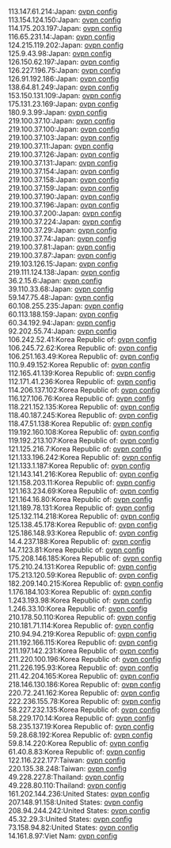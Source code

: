 113.147.61.214:Japan: [ovpn config](vpn/113_147_61_214.ovpn)  
113.154.124.150:Japan: [ovpn config](vpn/113_154_124_150.ovpn)  
114.175.203.197:Japan: [ovpn config](vpn/114_175_203_197.ovpn)  
116.65.231.14:Japan: [ovpn config](vpn/116_65_231_14.ovpn)  
124.215.119.202:Japan: [ovpn config](vpn/124_215_119_202.ovpn)  
125.9.43.98:Japan: [ovpn config](vpn/125_9_43_98.ovpn)  
126.150.62.197:Japan: [ovpn config](vpn/126_150_62_197.ovpn)  
126.227.196.75:Japan: [ovpn config](vpn/126_227_196_75.ovpn)  
126.91.192.186:Japan: [ovpn config](vpn/126_91_192_186.ovpn)  
138.64.81.249:Japan: [ovpn config](vpn/138_64_81_249.ovpn)  
153.150.131.109:Japan: [ovpn config](vpn/153_150_131_109.ovpn)  
175.131.23.169:Japan: [ovpn config](vpn/175_131_23_169.ovpn)  
180.9.3.99:Japan: [ovpn config](vpn/180_9_3_99.ovpn)  
219.100.37.10:Japan: [ovpn config](vpn/219_100_37_10.ovpn)  
219.100.37.100:Japan: [ovpn config](vpn/219_100_37_100.ovpn)  
219.100.37.103:Japan: [ovpn config](vpn/219_100_37_103.ovpn)  
219.100.37.11:Japan: [ovpn config](vpn/219_100_37_11.ovpn)  
219.100.37.126:Japan: [ovpn config](vpn/219_100_37_126.ovpn)  
219.100.37.131:Japan: [ovpn config](vpn/219_100_37_131.ovpn)  
219.100.37.154:Japan: [ovpn config](vpn/219_100_37_154.ovpn)  
219.100.37.158:Japan: [ovpn config](vpn/219_100_37_158.ovpn)  
219.100.37.159:Japan: [ovpn config](vpn/219_100_37_159.ovpn)  
219.100.37.190:Japan: [ovpn config](vpn/219_100_37_190.ovpn)  
219.100.37.196:Japan: [ovpn config](vpn/219_100_37_196.ovpn)  
219.100.37.200:Japan: [ovpn config](vpn/219_100_37_200.ovpn)  
219.100.37.224:Japan: [ovpn config](vpn/219_100_37_224.ovpn)  
219.100.37.29:Japan: [ovpn config](vpn/219_100_37_29.ovpn)  
219.100.37.74:Japan: [ovpn config](vpn/219_100_37_74.ovpn)  
219.100.37.81:Japan: [ovpn config](vpn/219_100_37_81.ovpn)  
219.100.37.87:Japan: [ovpn config](vpn/219_100_37_87.ovpn)  
219.103.126.15:Japan: [ovpn config](vpn/219_103_126_15.ovpn)  
219.111.124.138:Japan: [ovpn config](vpn/219_111_124_138.ovpn)  
36.2.15.6:Japan: [ovpn config](vpn/36_2_15_6.ovpn)  
39.110.33.68:Japan: [ovpn config](vpn/39_110_33_68.ovpn)  
59.147.75.48:Japan: [ovpn config](vpn/59_147_75_48.ovpn)  
60.108.255.235:Japan: [ovpn config](vpn/60_108_255_235.ovpn)  
60.113.188.159:Japan: [ovpn config](vpn/60_113_188_159.ovpn)  
60.34.192.94:Japan: [ovpn config](vpn/60_34_192_94.ovpn)  
92.202.55.74:Japan: [ovpn config](vpn/92_202_55_74.ovpn)  
106.242.52.41:Korea Republic of: [ovpn config](vpn/106_242_52_41.ovpn)  
106.245.72.62:Korea Republic of: [ovpn config](vpn/106_245_72_62.ovpn)  
106.251.163.49:Korea Republic of: [ovpn config](vpn/106_251_163_49.ovpn)  
110.9.49.152:Korea Republic of: [ovpn config](vpn/110_9_49_152.ovpn)  
112.165.41.139:Korea Republic of: [ovpn config](vpn/112_165_41_139.ovpn)  
112.171.41.236:Korea Republic of: [ovpn config](vpn/112_171_41_236.ovpn)  
114.206.137.102:Korea Republic of: [ovpn config](vpn/114_206_137_102.ovpn)  
116.127.106.76:Korea Republic of: [ovpn config](vpn/116_127_106_76.ovpn)  
118.221.152.135:Korea Republic of: [ovpn config](vpn/118_221_152_135.ovpn)  
118.40.187.245:Korea Republic of: [ovpn config](vpn/118_40_187_245.ovpn)  
118.47.51.138:Korea Republic of: [ovpn config](vpn/118_47_51_138.ovpn)  
119.192.160.108:Korea Republic of: [ovpn config](vpn/119_192_160_108.ovpn)  
119.192.213.107:Korea Republic of: [ovpn config](vpn/119_192_213_107.ovpn)  
121.125.216.7:Korea Republic of: [ovpn config](vpn/121_125_216_7.ovpn)  
121.133.196.242:Korea Republic of: [ovpn config](vpn/121_133_196_242.ovpn)  
121.133.1.187:Korea Republic of: [ovpn config](vpn/121_133_1_187.ovpn)  
121.143.141.216:Korea Republic of: [ovpn config](vpn/121_143_141_216.ovpn)  
121.158.203.11:Korea Republic of: [ovpn config](vpn/121_158_203_11.ovpn)  
121.163.234.69:Korea Republic of: [ovpn config](vpn/121_163_234_69.ovpn)  
121.164.16.80:Korea Republic of: [ovpn config](vpn/121_164_16_80.ovpn)  
121.189.78.131:Korea Republic of: [ovpn config](vpn/121_189_78_131.ovpn)  
125.132.114.218:Korea Republic of: [ovpn config](vpn/125_132_114_218.ovpn)  
125.138.45.178:Korea Republic of: [ovpn config](vpn/125_138_45_178.ovpn)  
125.186.148.93:Korea Republic of: [ovpn config](vpn/125_186_148_93.ovpn)  
14.4.237.188:Korea Republic of: [ovpn config](vpn/14_4_237_188.ovpn)  
14.7.123.81:Korea Republic of: [ovpn config](vpn/14_7_123_81.ovpn)  
175.208.146.185:Korea Republic of: [ovpn config](vpn/175_208_146_185.ovpn)  
175.210.24.131:Korea Republic of: [ovpn config](vpn/175_210_24_131.ovpn)  
175.213.120.59:Korea Republic of: [ovpn config](vpn/175_213_120_59.ovpn)  
182.209.140.215:Korea Republic of: [ovpn config](vpn/182_209_140_215.ovpn)  
1.176.184.103:Korea Republic of: [ovpn config](vpn/1_176_184_103.ovpn)  
1.243.193.98:Korea Republic of: [ovpn config](vpn/1_243_193_98.ovpn)  
1.246.33.10:Korea Republic of: [ovpn config](vpn/1_246_33_10.ovpn)  
210.178.50.110:Korea Republic of: [ovpn config](vpn/210_178_50_110.ovpn)  
210.181.71.114:Korea Republic of: [ovpn config](vpn/210_181_71_114.ovpn)  
210.94.94.219:Korea Republic of: [ovpn config](vpn/210_94_94_219.ovpn)  
211.192.166.115:Korea Republic of: [ovpn config](vpn/211_192_166_115.ovpn)  
211.197.142.231:Korea Republic of: [ovpn config](vpn/211_197_142_231.ovpn)  
211.220.100.196:Korea Republic of: [ovpn config](vpn/211_220_100_196.ovpn)  
211.226.195.93:Korea Republic of: [ovpn config](vpn/211_226_195_93.ovpn)  
211.42.204.165:Korea Republic of: [ovpn config](vpn/211_42_204_165.ovpn)  
218.146.130.186:Korea Republic of: [ovpn config](vpn/218_146_130_186.ovpn)  
220.72.241.162:Korea Republic of: [ovpn config](vpn/220_72_241_162.ovpn)  
222.236.155.78:Korea Republic of: [ovpn config](vpn/222_236_155_78.ovpn)  
58.227.232.135:Korea Republic of: [ovpn config](vpn/58_227_232_135.ovpn)  
58.229.170.14:Korea Republic of: [ovpn config](vpn/58_229_170_14.ovpn)  
58.235.137.19:Korea Republic of: [ovpn config](vpn/58_235_137_19.ovpn)  
59.28.68.192:Korea Republic of: [ovpn config](vpn/59_28_68_192.ovpn)  
59.8.14.220:Korea Republic of: [ovpn config](vpn/59_8_14_220.ovpn)  
61.40.8.83:Korea Republic of: [ovpn config](vpn/61_40_8_83.ovpn)  
122.116.222.177:Taiwan: [ovpn config](vpn/122_116_222_177.ovpn)  
220.135.38.248:Taiwan: [ovpn config](vpn/220_135_38_248.ovpn)  
49.228.227.8:Thailand: [ovpn config](vpn/49_228_227_8.ovpn)  
49.228.80.110:Thailand: [ovpn config](vpn/49_228_80_110.ovpn)  
161.202.144.236:United States: [ovpn config](vpn/161_202_144_236.ovpn)  
207.148.91.158:United States: [ovpn config](vpn/207_148_91_158.ovpn)  
208.94.244.242:United States: [ovpn config](vpn/208_94_244_242.ovpn)  
45.32.29.3:United States: [ovpn config](vpn/45_32_29_3.ovpn)  
73.158.94.82:United States: [ovpn config](vpn/73_158_94_82.ovpn)  
14.161.8.97:Viet Nam: [ovpn config](vpn/14_161_8_97.ovpn)  
